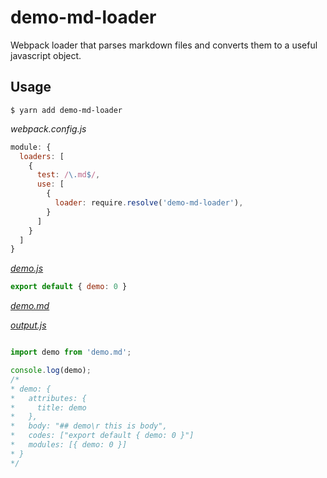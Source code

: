 # demo-md-loader
Webpack loader that parses markdown files and converts them to a useful javascript object.

## Usage
```
$ yarn add demo-md-loader
```

*webpack.config.js*
```js
module: {
  loaders: [
    {
      test: /\.md$/,
      use: [
        {
          loader: require.resolve('demo-md-loader'),
        }
      ]
    }
  ]
}
```

[*demo.js*](https://github.com/Theoton/demo-markdown-loader/blob/master/test/examples/demo.js)

```js
export default { demo: 0 }
```

[*demo.md*](https://github.com/Theoton/demo-markdown-loader/blob/master/test/examples/demo.md)

[*output.js*](https://github.com/Theoton/demo-markdown-loader/blob/master/test/examples/output.js)

```js

import demo from 'demo.md';

console.log(demo);
/* 
* demo: {
*   attributes: {
*     title: demo
*   },
*   body: "## demo\r this is body",
*   codes: ["export default { demo: 0 }"]
*   modules: [{ demo: 0 }]
* }
*/

```